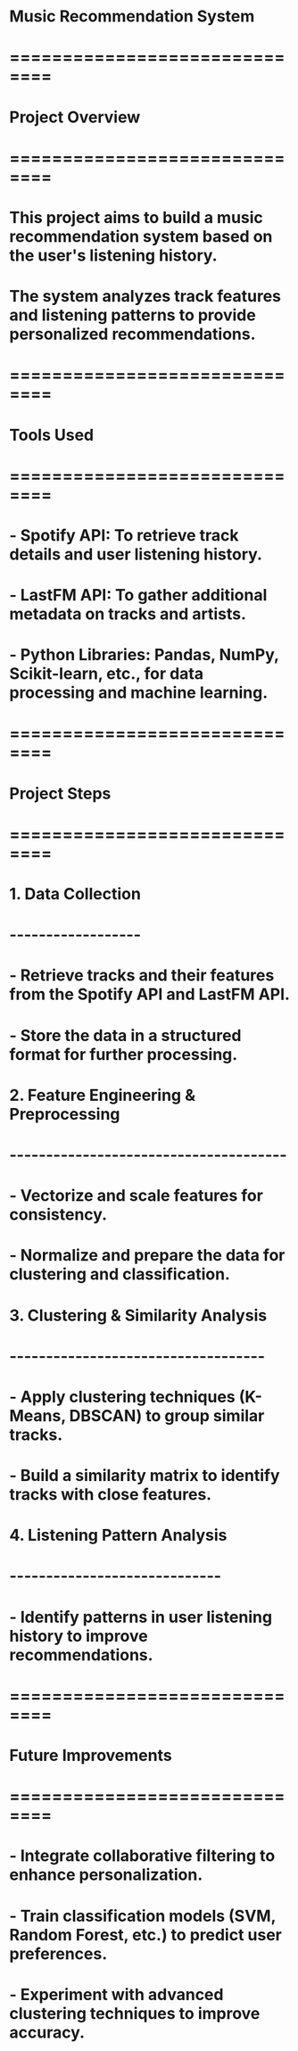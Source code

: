 # Music Recommendation System

# ==============================
# Project Overview
# ==============================
# This project aims to build a music recommendation system based on the user's listening history.
# The system analyzes track features and listening patterns to provide personalized recommendations.

# ==============================
# Tools Used
# ==============================
# - Spotify API: To retrieve track details and user listening history.
# - LastFM API: To gather additional metadata on tracks and artists.
# - Python Libraries: Pandas, NumPy, Scikit-learn, etc., for data processing and machine learning.

# ==============================
# Project Steps
# ==============================

# 1. Data Collection
# ------------------
# - Retrieve tracks and their features from the Spotify API and LastFM API.
# - Store the data in a structured format for further processing.

# 2. Feature Engineering & Preprocessing
# --------------------------------------
# - Vectorize and scale features for consistency.
# - Normalize and prepare the data for clustering and classification.

# 3. Clustering & Similarity Analysis
# -----------------------------------
# - Apply clustering techniques (K-Means, DBSCAN) to group similar tracks.
# - Build a similarity matrix to identify tracks with close features.

# 4. Listening Pattern Analysis
# -----------------------------
# - Identify patterns in user listening history to improve recommendations.

# ==============================
# Future Improvements
# ==============================
# - Integrate collaborative filtering to enhance personalization.
# - Train classification models (SVM, Random Forest, etc.) to predict user preferences.
# - Experiment with advanced clustering techniques to improve accuracy.
